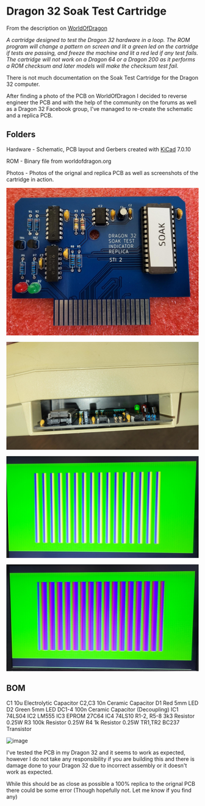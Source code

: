 # Dragon 32 Soak Test Cartridge

From the description on [WorldOfDragon](https://archive.worldofdragon.org/index.php?title=Dragon_32_Soak_Test)

_A cartridge designed to test the Dragon 32 hardware in a loop.
The ROM program will change a pattern on screen and lit a green led on the cartridge if tests are passing, and freeze the machine and lit a red led if any test fails.
The cartridge will not work on a Dragon 64 or a Dragon 200 as it performs a ROM checksum and later models will make the checksum test fail._

There is not much documentation on the Soak Test Cartridge for the Dragon 32 computer. 

After finding a photo of the PCB on WorldOfDragon I decided to reverse engineer the PCB 
and with the help of the community on the forums as well as a Dragon 32 Facebook group, I've managed to re-create the schematic and a replica PCB.

## Folders
Hardware - Schematic, PCB layout and Gerbers created with [KiCad](https://www.kicad.org/) 7.0.10

ROM - Binary file from worldofdragon.org

Photos - Photos of the orignal and replica PCB as well as screenshots of the cartridge in action. 


![PCB](https://github.com/MyRetroStore/Dragon-32-Soak-Test-Cartridge/blob/main/Photos/Dragon%2032%20Soak%20Test%20Cardridge%20Replica%20TOP.jpg)

![Inserted](https://github.com/MyRetroStore/Dragon-32-Soak-Test-Cartridge/blob/main/Photos/Dragon%2032%20Soak%20Test%20Cardridge%20Replica%20Insert1.jpg)

![Screenshot](https://github.com/MyRetroStore/Dragon-32-Soak-Test-Cartridge/blob/main/Photos/Dragon%2032%20Soak%20Test%20Cardridge%20Replica%20Screen1.jpg)

![Screenshot](https://github.com/MyRetroStore/Dragon-32-Soak-Test-Cartridge/blob/main/Photos/Dragon%2032%20Soak%20Test%20Cardridge%20Replica%20Screen2.jpg)


## BOM
C1	        10u Electrolytic Capacitor
C2,C3  	    10n Ceramic Capacitor
D1	        Red 5mm LED
D2	        Green 5mm LED
DC1-4	      100n Ceramic Capacitor (Decoupling)
IC1	        74LS04
IC2	        LM555
IC3	        EPROM 27C64
IC4	        74LS10
R1-2, R5-8	3k3 Resistor 0.25W
R3	        100k Resistor 0.25W
R4	        1k Resistor 0.25W
TR1,TR2    	BC237 Transistor

![image](https://github.com/MyRetroStore/Dragon-32-Soak-Test-Cartridge/assets/149300137/9fa4e237-3582-4834-8f18-b982d848882c)



I've tested the PCB in my Dragon 32 and it seems to work as expected, however I do not take any responsibility if you are building this and there is damage done to your Dragon 32 due to incorrect assembly or it doesn't work as expected. 

While this should be as close as possible a 100% replica to the orignal PCB there could be some error (Though hopefully not. Let me know if you find any) 



